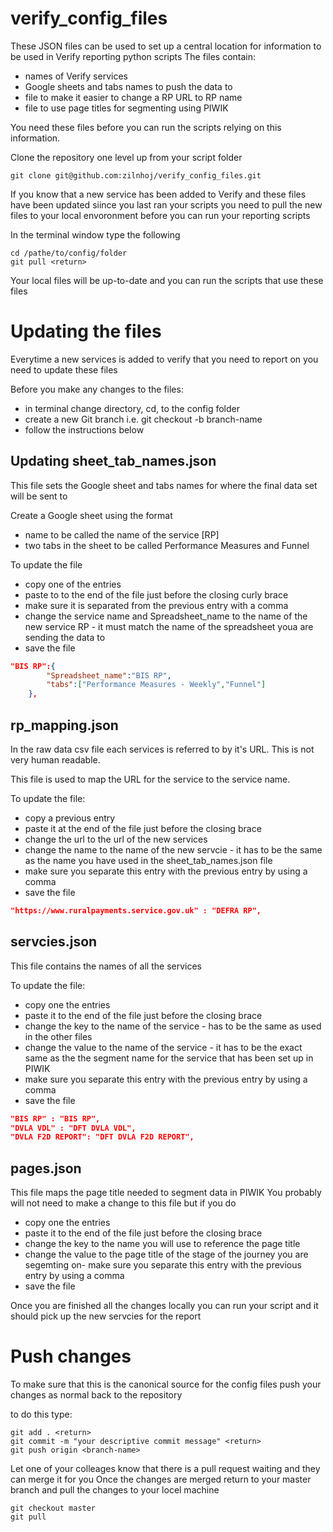 # verify_config_files

These JSON files can be used to set up a central location for information to be used in Verify reporting python scripts 
The files contain:
- names of Verify services 
- Google sheets and tabs names to push the data to
- file to make it easier to change a RP URL to RP name 
- file to use page titles for segmenting using PIWIK

You need these files before you can run the scripts relying on this information. 

Clone the repository one level up from your script folder

```
git clone git@github.com:zilnhoj/verify_config_files.git
```

If you know that a new service has been added to Verify and these files have been updated siince you last ran your scripts you need to pull the new files to your local envoronment before you can run your reporting scripts

In the terminal window type the following

```
cd /pathe/to/config/folder
git pull <return>
```
Your local files will be up-to-date and you can run the scripts that use these files

# Updating the files

Everytime a new services is added to verify that you need to report on you need to update these files 

Before you make any changes to the files:
- in terminal change directory, cd, to the config folder
- create a new Git branch i.e. git checkout -b branch-name
- follow the instructions below

## Updating sheet_tab_names.json

This file sets the Google sheet and tabs names for where the final data set will be sent to

Create a Google sheet using the format
- name to be called the name of the service [RP]
- two tabs in the sheet to be called Performance Measures and Funnel 

To update the file
- copy one of the entries
- paste to to the end of the file just before the closing curly brace
- make sure it is separated from the previous entry with a comma
- change the service name and Spreadsheet_name to the name of the new service RP - it must match the name of the spreadsheet youa are sending the data to
- save the file

```JSON
"BIS RP":{
		"Spreadsheet_name":"BIS RP",
		"tabs":["Performance Measures - Weekly","Funnel"]
	},	
```
## rp_mapping.json
In the raw data csv file each services is referred to by it's URL.  This is not very human readable.

This file is used to map the URL for the service to the service name.  

To update the file:
- copy a previous entry 
- paste it at the end of the file just before the closing brace
- change the url to the url of the new services
- change the name to the name of the new servcie - it has to be the same as the name you have used in the sheet_tab_names.json file
- make sure you separate this entry with the previous entry by using a comma
- save the file

```JSON
"https://www.ruralpayments.service.gov.uk" : "DEFRA RP",
```

## servcies.json

This file contains the names of all the services 

To update the file:
- copy one the entries
- paste it to the end of the file just before the closing brace
- change the key to the name of the service - has to be the same as used in the other files
- change the value to the name of the service - it has to be the exact same as the the segment name for the service that has been set up in PIWIK
- make sure you separate this entry with the previous entry by using a comma
- save the file

```JSON
"BIS RP" : "BIS RP",
"DVLA VDL" : "DFT DVLA VDL",
"DVLA F2D REPORT": "DFT DVLA F2D REPORT",
```

## pages.json

This file maps the page title needed to segment data in PIWIK
You probably will not need to make a change to this file but if you do 

- copy one the entries
- paste it to the end of the file just before the closing brace
- change the key to the name you will use to reference the page title
- change the value to the page title of the stage of the journey you are segemting on- make sure you separate this entry with the previous entry by using a comma
- save the file

Once you are finished all the changes locally you can run your script and it should pick up the new servcies for the report 

# Push changes 

To make sure that this is the canonical source for the config files push your changes as normal back to the repository

to do this type:
```
git add . <return>
git commit -m "your descriptive commit message" <return>
git push origin <branch-name>
```
Let one of your colleages know that there is a pull request waiting and they can merge it for you
Once the changes are merged return to your master branch and pull the changes to your locel machine
```
git checkout master
git pull
```

